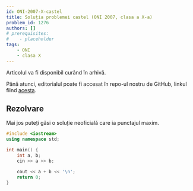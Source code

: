 ```yaml
---
id: ONI-2007-X-castel
title: Soluția problemei castel (ONI 2007, clasa a X-a)
problem_id: 1276
authors: []
# prerequisites:
#    - placeholder
tags:
    - ONI
    - clasa X
---
```

Articolul va fi disponibil curând în arhivă.

Până atunci, editorialul poate fi accesat în repo-ul nostru de GitHub, linkul fiind [acesta](https://github.com/roalgo-discord/Romanian-Olympiad-Solutions/blob/main/ONI%20(national%20olympiad)/2007/10/castel.pdf).

## Rezolvare

Mai jos puteți găsi o soluție neoficială care ia punctajul maxim.

```cpp
#include <iostream>
using namespace std;

int main() {
    int a, b;
    cin >> a >> b;

    cout << a + b << '\n';
    return 0;
}
```
